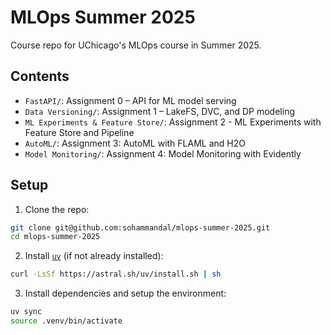 # MLOps Summer 2025

Course repo for UChicago's MLOps course in Summer 2025.

## Contents

- `FastAPI/`: Assignment 0 – API for ML model serving
- `Data Versioning/`: Assignment 1 – LakeFS, DVC, and DP modeling
- `ML Experiments & Feature Store/`: Assignment 2 - ML Experiments with Feature Store and Pipeline
- `AutoML/`: Assignment 3: AutoML with FLAML and H2O
- `Model Monitoring/`: Assignment 4: Model Monitoring with Evidently

## Setup

1. Clone the repo:
```bash
git clone git@github.com:sohammandal/mlops-summer-2025.git
cd mlops-summer-2025
````

2. Install [`uv`](https://github.com/astral-sh/uv) (if not already installed):

```bash
curl -LsSf https://astral.sh/uv/install.sh | sh
```

3. Install dependencies and setup the environment:

```bash
uv sync
source .venv/bin/activate
```